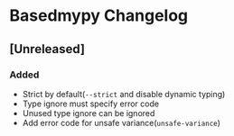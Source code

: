 # Basedmypy Changelog

## [Unreleased]
### Added
- Strict by default(`--strict` and disable dynamic typing)
- Type ignore must specify error code
- Unused type ignore can be ignored
- Add error code for unsafe variance(`unsafe-variance`)

